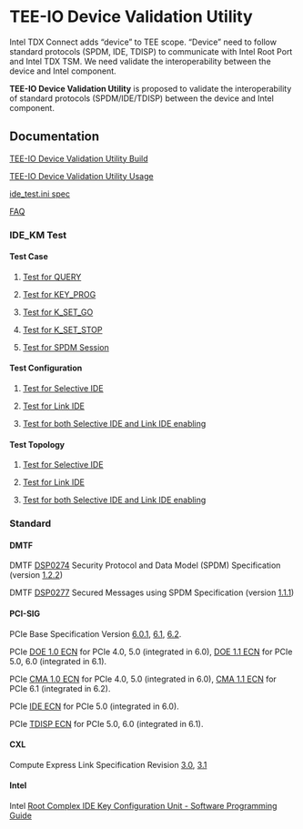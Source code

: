# TEE-IO Device Validation Utility

Intel TDX Connect adds “device” to TEE scope. “Device” need to follow standard protocols (SPDM, IDE, TDISP) to communicate with Intel Root Port and Intel TDX TSM. We need validate the interoperability between the device and Intel component.

**TEE-IO Device Validation Utility** is proposed to validate the interoperability of standard protocols (SPDM/IDE/TDISP) between the device and Intel component.

## Documentation

[TEE-IO Device Validation Utility Build](./doc/teeio_validator_build.md)

[TEE-IO Device Validation Utility Usage](./doc/teeio_validator_usage.md)

[ide_test.ini spec](./doc/ide_test_ini.md)

[FAQ](./doc/faq.md)

### IDE_KM Test

#### Test Case

1. [Test for QUERY](./doc/ide_test/IdeKmTestCase/1.Query.md)

2. [Test for KEY_PROG](./doc/ide_test/IdeKmTestCase/2.KeyProg.md)

3. [Test for K_SET_GO](./doc/ide_test/IdeKmTestCase/3.KSetGo.md)

4. [Test for K_SET_STOP](./doc/ide_test/IdeKmTestCase/4.KSetStop.md)

5. [Test for SPDM Session](./doc/ide_test/IdeKmTestCase/5.SpdmSession.md)

#### Test Configuration

1. [Test for Selective IDE](./doc/ide_test/IdeKmTestConfiguration/1.SelectiveIDE.md)

2. [Test for Link IDE](./doc/ide_test/IdeKmTestConfiguration/2.LinkIDE.md)

3. [Test for both Selective IDE and Link IDE enabling](./doc/ide_test/IdeKmTestConfiguration/3.SelectiveAndLinkIDE.md)

#### Test Topology

1. [Test for Selective IDE](./doc/ide_test/IdeKmTestTopology/1.SelectiveIDE.md)

2. [Test for Link IDE](./doc/ide_test/IdeKmTestTopology/2.LinkIDE.md)

3. [Test for both Selective IDE and Link IDE enabling](./doc/ide_test/IdeKmTestTopology/3.SelectiveAndLinkIDE.md)

### Standard

#### DMTF

DMTF [DSP0274](https://www.dmtf.org/dsp/DSP0274) Security Protocol and Data Model (SPDM) Specification (version [1.2.2](https://www.dmtf.org/sites/default/files/standards/documents/DSP0274_1.2.2.pdf))

DMTF [DSP0277](https://www.dmtf.org/dsp/DSP0277) Secured Messages using SPDM Specification (version [1.1.1](https://www.dmtf.org/sites/default/files/standards/documents/DSP0277_1.1.1.pdf))

#### PCI-SIG

PCIe Base Specification Version [6.0.1](https://members.pcisig.com/wg/PCI-SIG/document/18363), [6.1](https://members.pcisig.com/wg/PCI-SIG/document/19849), [6.2](https://members.pcisig.com/wg/PCI-SIG/document/20590).

PCIe [DOE 1.0 ECN](https://members.pcisig.com/wg/PCI-SIG/document/14143) for PCIe 4.0, 5.0 (integrated in 6.0), [DOE 1.1 ECN](https://members.pcisig.com/wg/PCI-SIG/document/18483) for PCIe 5.0, 6.0 (integrated in 6.1).

PCIe [CMA 1.0 ECN](https://members.pcisig.com/wg/PCI-SIG/document/14236) for PCIe 4.0, 5.0 (integrated in 6.0), [CMA 1.1 ECN](https://members.pcisig.com/wg/PCI-SIG/document/20110) for PCIe 6.1 (integrated in 6.2).

PCIe [IDE ECN](https://members.pcisig.com/wg/PCI-SIG/document/16599) for PCIe 5.0 (integrated in 6.0).

PCIe [TDISP ECN](https://members.pcisig.com/wg/PCI-SIG/document/18268) for PCIe 5.0, 6.0 (integrated in 6.1).

#### CXL

Compute Express Link Specification Revision [3.0](https://computeexpresslink.org/past-cxl-specifications/), [3.1](https://computeexpresslink.org/cxl-specification)

#### Intel

Intel [Root Complex IDE Key Configuration Unit - Software Programming Guide](https://cdrdv2.intel.com/v1/dl/getContent/732838)
